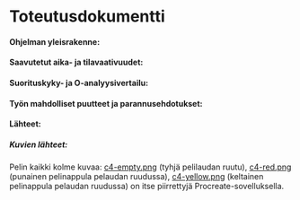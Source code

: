 # Toteutusdokumentti

#### Ohjelman yleisrakenne:

#### Saavutetut aika- ja tilavaativuudet:

#### Suorituskyky- ja O-analyysivertailu:

#### Työn mahdolliset puutteet ja parannusehdotukset:

#### Lähteet:

##### Kuvien lähteet:
Pelin kaikki kolme kuvaa: [c4-empty.png](https://github.com/vilkiida/tiralabra-connectfour/src/assets/c4-empty.png) (tyhjä pelilaudan ruutu), [c4-red.png](https://github.com/vilkiida/tiralabra-connectfour/src/assets/c4-red.png) (punainen pelinappula pelaudan ruudussa), 
[c4-yellow.png](https://github.com/vilkiida/tiralabra-connectfour/src/assets/c4-yellow.png) (keltainen pelinappula pelaudan ruudussa) on itse piirrettyjä Procreate-sovelluksella.
